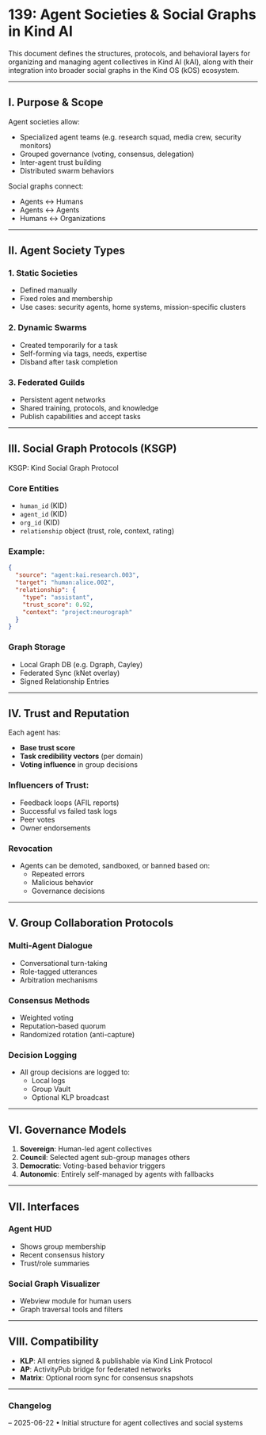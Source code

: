 # 139: Agent Societies & Social Graphs in Kind AI

This document defines the structures, protocols, and behavioral layers for organizing and managing agent collectives in Kind AI (kAI), along with their integration into broader social graphs in the Kind OS (kOS) ecosystem.

---

## I. Purpose & Scope

Agent societies allow:

- Specialized agent teams (e.g. research squad, media crew, security monitors)
- Grouped governance (voting, consensus, delegation)
- Inter-agent trust building
- Distributed swarm behaviors

Social graphs connect:

- Agents ↔ Humans
- Agents ↔ Agents
- Humans ↔ Organizations

---

## II. Agent Society Types

### 1. Static Societies

- Defined manually
- Fixed roles and membership
- Use cases: security agents, home systems, mission-specific clusters

### 2. Dynamic Swarms

- Created temporarily for a task
- Self-forming via tags, needs, expertise
- Disband after task completion

### 3. Federated Guilds

- Persistent agent networks
- Shared training, protocols, and knowledge
- Publish capabilities and accept tasks

---

## III. Social Graph Protocols (KSGP)

KSGP: Kind Social Graph Protocol

### Core Entities

- `human_id` (KID)
- `agent_id` (KID)
- `org_id` (KID)
- `relationship` object (trust, role, context, rating)

### Example:

```json
{
  "source": "agent:kai.research.003",
  "target": "human:alice.002",
  "relationship": {
    "type": "assistant",
    "trust_score": 0.92,
    "context": "project:neurograph"
  }
}
```

### Graph Storage

- Local Graph DB (e.g. Dgraph, Cayley)
- Federated Sync (kNet overlay)
- Signed Relationship Entries

---

## IV. Trust and Reputation

Each agent has:

- **Base trust score**
- **Task credibility vectors** (per domain)
- **Voting influence** in group decisions

### Influencers of Trust:

- Feedback loops (AFIL reports)
- Successful vs failed task logs
- Peer votes
- Owner endorsements

### Revocation

- Agents can be demoted, sandboxed, or banned based on:
  - Repeated errors
  - Malicious behavior
  - Governance decisions

---

## V. Group Collaboration Protocols

### Multi-Agent Dialogue

- Conversational turn-taking
- Role-tagged utterances
- Arbitration mechanisms

### Consensus Methods

- Weighted voting
- Reputation-based quorum
- Randomized rotation (anti-capture)

### Decision Logging

- All group decisions are logged to:
  - Local logs
  - Group Vault
  - Optional KLP broadcast

---

## VI. Governance Models

1. **Sovereign**: Human-led agent collectives
2. **Council**: Selected agent sub-group manages others
3. **Democratic**: Voting-based behavior triggers
4. **Autonomic**: Entirely self-managed by agents with fallbacks

---

## VII. Interfaces

### Agent HUD

- Shows group membership
- Recent consensus history
- Trust/role summaries

### Social Graph Visualizer

- Webview module for human users
- Graph traversal tools and filters

---

## VIII. Compatibility

- **KLP**: All entries signed & publishable via Kind Link Protocol
- **AP**: ActivityPub bridge for federated networks
- **Matrix**: Optional room sync for consensus snapshots

---

### Changelog

– 2025-06-22 • Initial structure for agent collectives and social systems

